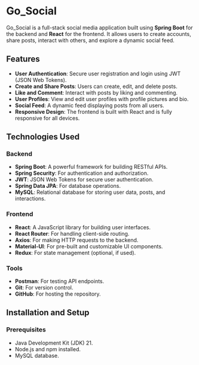 # Go_Social

Go_Social is a full-stack social media application built using **Spring Boot** for the backend and **React** for the frontend. It allows users to create accounts, share posts, interact with others, and explore a dynamic social feed.

## Features

- **User Authentication**: Secure user registration and login using JWT (JSON Web Tokens).
- **Create and Share Posts**: Users can create, edit, and delete posts.
- **Like and Comment**: Interact with posts by liking and commenting.
- **User Profiles**: View and edit user profiles with profile pictures and bio.
- **Social Feed**: A dynamic feed displaying posts from all users.
- **Responsive Design**: The frontend is built with React and is fully responsive for all devices.

## Technologies Used

### Backend
- **Spring Boot**: A powerful framework for building RESTful APIs.
- **Spring Security**: For authentication and authorization.
- **JWT**: JSON Web Tokens for secure user authentication.
- **Spring Data JPA**: For database operations.
- **MySQL**: Relational database for storing user data, posts, and interactions.

### Frontend
- **React**: A JavaScript library for building user interfaces.
- **React Router**: For handling client-side routing.
- **Axios**: For making HTTP requests to the backend.
- **Material-UI**: For pre-built and customizable UI components.
- **Redux**: For state management (optional, if used).

### Tools
- **Postman**: For testing API endpoints.
- **Git**: For version control.
- **GitHub**: For hosting the repository.

## Installation and Setup

### Prerequisites
- Java Development Kit (JDK) 21.
- Node.js and npm installed.
- MySQL database.
